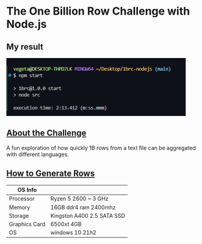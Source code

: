 # The One Billion Row Challenge with Node.js

## My result

![result](result.png)

## [About the Challenge](https://github.com/1brc/nodejs)

A fun exploration of how quickly 1B rows from a text file can be aggregated with different languages.

## [How to Generate Rows](https://github.com/1brc/nodejs#prerequisites)

| OS Info       |                            |
| ------------- | -------------------------- |
| Processor     | Ryzen 5 2600 ~ 3 GHz       |
| Memory        | 16GB ddr4 ram 2400mhz      |
| Storage       | Kingston A400 2.5 SATA SSD |
| Graphics Card | 6500xt 4GB                 |
| OS            | windows 10 21h2            |
